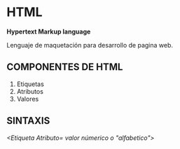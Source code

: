 # HTML

**Hypertext Markup language**

Lenguaje de maquetación para desarrollo de pagina web.

## COMPONENTES DE HTML

1. Etiquetas
2. Atributos
3. Valores

## SINTAXIS

*<Etiqueta Atributo= valor númerico o "alfabetico"></cierre>*